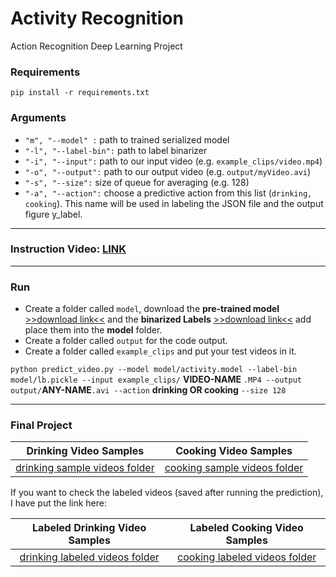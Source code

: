 # Activity Recognition
Action Recognition Deep Learning Project

### Requirements

`pip install -r requirements.txt`

### Arguments

- `"m", "--model" :` path to trained serialized model
- `"-l", "--label-bin":` path to  label binarizer
- `"-i", "--input":` path to our input video (e.g. `example_clips/video.mp4`)
- `"-o", "--output":` path to our output video (e.g. `output/myVideo.avi`)
- `"-s", "--size":` size of queue for averaging (e.g. 128)
- `"-a", "--action":` choose a predictive action from this list (`drinking, cooking`). This name will be used in labeling the JSON file and the output figure y_label.
***

### Instruction Video: [LINK](https://youtu.be/Dvp9Gt67u_0)

***

### Run

- Create a folder called `model`, download the **pre-trained model** [>>download link<<](https://drive.google.com/file/d/1V68ezH27WmSU0uAoITzemTNqE8tvM0h8/view?usp=sharing) and the **binarized Labels** [>>download link<<](https://drive.google.com/file/d/1VCa4NoTFjHTefBIzsx5RYOCVVHrBz2JM/view?usp=sharing) add place them into the **model** folder.
- Create a folder called `output` for the code output.
- Create a folder called `example_clips` and put your test videos in it.

`python predict_video.py --model model/activity.model --label-bin model/lb.pickle --input example_clips/` **VIDEO-NAME** `.MP4 --output output/`**ANY-NAME**`.avi --action` **drinking OR cooking** `--size 128`

***
<!---
### Previous Projects

- #### Report: 1. [drinking](https://drive.google.com/file/d/1YqWGvZUGXuv7tw1MbpSnm9rByBTuu8Ob/view?usp=sharing) 2. [cooking](https://drive.google.com/file/d/1vGiTdP4TwbFTYxhbpMdxjYWJG0ZPDahq/view?usp=sharing)

|Drinking Video Samples                |Cooking Video Samples                |
|:------------------------------------:|:-----------------------------------:|
|[drink1](https://youtu.be/epeNAmsSaT8)|[cook1](https://youtu.be/fcBFr5MDm-Y)|
|[drink2](https://youtu.be/Me9ukITLTfk)|[cook2](https://youtu.be/oiKxjYLTDHA)|
|[drink3](https://youtu.be/E8W2hXuCivw)|[cook3](https://youtu.be/0Cac3yVfR7E)|
|[drink4](https://youtu.be/JCjt7vHeY_U)|[cook4](https://youtu.be/jElkBPTWpSU)|
|[drink5](https://youtu.be/LGWF0j00oMI)|[cook5](https://youtu.be/2DGt6KwJVSQ)|

***


- #### Report: [drinking-cooking](https://drive.google.com/file/d/1IEA0TS9BO23_ImJfQxWgsdUvnWLZsXSJ/view?usp=sharing)

|Drinking Video Samples                |Cooking Video Samples                |
|:------------------------------------:|:-----------------------------------:|
|[drinking sample videos folder](https://drive.google.com/drive/folders/1Ia1E0FSuP2wjPI6v4mkWy1F-L9kGGTGL?usp=sharing)|[cooking sample videos folder](https://drive.google.com/drive/folders/1HUQXfsD-nGB3kqrDES26gJfrShpygTfn?usp=sharing)|

If you want to check the labeled videos (saved after running the prediction), I have put the link here:

|Labeled Drinking Video Samples        |Labeled Cooking Video Samples        |
|:------------------------------------:|:-----------------------------------:|
|[drinking labeled videos folder](https://drive.google.com/drive/folders/1jdfmDKWDQyEzrk9WoRg5HnojnJgxibMy?usp=sharing)|[cooking labeled videos folder](https://drive.google.com/drive/folders/11xIB3F6CTnzxgs_yk8IiTPVukiS2nzQN?usp=sharing)|

***
-->
### Final Project


|Drinking Video Samples                |Cooking Video Samples                |
|:------------------------------------:|:-----------------------------------:|
|[drinking sample videos folder](https://drive.google.com/drive/folders/1-hPmrMcRXOzsVaj9jO7G8YZ3EvuG-MAR?usp=sharing)|[cooking sample videos folder](https://drive.google.com/drive/folders/1S4zkW2iItfO1sgCapEnG-jjW-fxa2m3U?usp=sharing)|

If you want to check the labeled videos (saved after running the prediction), I have put the link here:

|Labeled Drinking Video Samples        |Labeled Cooking Video Samples        |
|:------------------------------------:|:-----------------------------------:|
|[drinking labeled videos folder](https://drive.google.com/drive/folders/1X9EyKr7c5asKmPLM-SbXKEfGpD3Qwbt3?usp=sharing)|[cooking labeled videos folder](https://drive.google.com/drive/folders/1LnQMSKGpw0MqJDFMml6gS4RfB5ZzgTJX?usp=sharing)|


